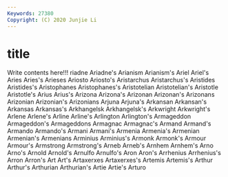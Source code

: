 ```yaml
---
Keywords: 27380
Copyright: (C) 2020 Junjie Li
---
```


# title

Write contents here!!!
riadne 
Ariadne's 
Arianism 
Arianism's 
Ariel 
Ariel's 
Aries 
Aries's 
Arieses
Ariosto 
Ariosto's 
Aristarchus 
Aristarchus's 
Aristides 
Aristides's 
Aristophanes 
Aristophanes's 
Aristotelian 
Aristotelian's
Aristotle 
Aristotle's 
Arius 
Arius's 
Arizona 
Arizona's 
Arizonan 
Arizonan's 
Arizonans 
Arizonian
Arizonian's 
Arizonians 
Arjuna 
Arjuna's 
Arkansan 
Arkansan's 
Arkansas 
Arkansas's 
Arkhangelsk 
Arkhangelsk's
Arkwright 
Arkwright's 
Arlene 
Arlene's 
Arline 
Arline's 
Arlington 
Arlington's 
Armageddon 
Armageddon's
Armageddons 
Armagnac 
Armagnac's 
Armand 
Armand's 
Armando 
Armando's 
Armani 
Armani's 
Armenia
Armenia's 
Armenian 
Armenian's 
Armenians 
Arminius 
Arminius's 
Armonk 
Armonk's 
Armour 
Armour's
Armstrong 
Armstrong's 
Arneb 
Arneb's 
Arnhem 
Arnhem's 
Arno 
Arno's 
Arnold 
Arnold's
Arnulfo 
Arnulfo's 
Aron 
Aron's 
Arrhenius 
Arrhenius's 
Arron 
Arron's 
Art 
Art's
Artaxerxes 
Artaxerxes's 
Artemis 
Artemis's 
Arthur 
Arthur's 
Arthurian 
Arthurian's 
Artie 
Artie's
Arturo 
